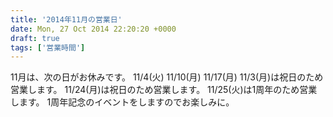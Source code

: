 ```yaml
---
title: '2014年11月の営業日'
date: Mon, 27 Oct 2014 22:20:20 +0000
draft: true
tags: ['営業時間']
---
```


11月は、次の日がお休みです。 11/4(火) 11/10(月) 11/17(月) 11/3(月)は祝日のため営業します。 11/24(月)は祝日のため営業します。 11/25(火)は1周年のため営業します。 1周年記念のイベントをしますのでお楽しみに。
